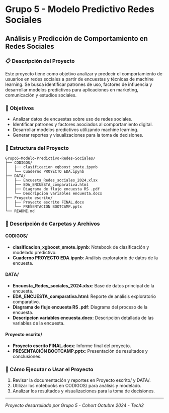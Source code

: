 # Grupo 5 - Modelo Predictivo Redes Sociales
## Análisis y Predicción de Comportamiento en Redes Sociales

### 📋 Descripción del Proyecto

Este proyecto tiene como objetivo analizar y predecir el comportamiento de usuarios en redes sociales a partir de encuestas y técnicas de machine learning. Se busca identificar patrones de uso, factores de influencia y desarrollar modelos predictivos para aplicaciones en marketing, comunicación y estudios sociales.

### 🎯 Objetivos
- Analizar datos de encuestas sobre uso de redes sociales.
- Identificar patrones y factores asociados al comportamiento digital.
- Desarrollar modelos predictivos utilizando machine learning.
- Generar reportes y visualizaciones para la toma de decisiones.

### 📁 Estructura del Proyecto

```
Grupo5-Modelo-Predictivo-Redes-Sociales/
├── CODIGOS/
│   ├── clasificacion_xgboost_smote.ipynb
│   └── Cuaderno PROYECTO EDA.ipynb
├── DATA/
│   ├── Encuesta_Redes_sociales_2024.xlsx
│   ├── EDA_ENCUESTA_comparativa.html
│   ├── Diagrama de flujo encuesta RS .pdf
│   └── Descripcion variables encuesta.docx
├── Proyecto escrito/
│   ├── Proyecto escrito FINAL.docx
│   └── PRESENTACIÓN BOOTCAMP.pptx
└── README.md
```

### 📂 Descripción de Carpetas y Archivos

#### CODIGOS/
- **clasificacion_xgboost_smote.ipynb**: Notebook de clasificación y modelado predictivo.
- **Cuaderno PROYECTO EDA.ipynb**: Análisis exploratorio de datos de la encuesta.

#### DATA/
- **Encuesta_Redes_sociales_2024.xlsx**: Base de datos principal de la encuesta.
- **EDA_ENCUESTA_comparativa.html**: Reporte de análisis exploratorio comparativo.
- **Diagrama de flujo encuesta RS .pdf**: Diagrama del proceso de la encuesta.
- **Descripcion variables encuesta.docx**: Descripción detallada de las variables de la encuesta.

#### Proyecto escrito/
- **Proyecto escrito FINAL.docx**: Informe final del proyecto.
- **PRESENTACIÓN BOOTCAMP.pptx**: Presentación de resultados y conclusiones.

### 🚀 Cómo Ejecutar o Usar el Proyecto

1. Revisar la documentación y reportes en Proyecto escrito/ y DATA/.
2. Utilizar los notebooks en CODIGOS/ para análisis y modelado.
3. Analizar los resultados y visualizaciones para la toma de decisiones.

---

*Proyecto desarrollado por Grupo 5 - Cohort Octubre 2024 - Tech2* 